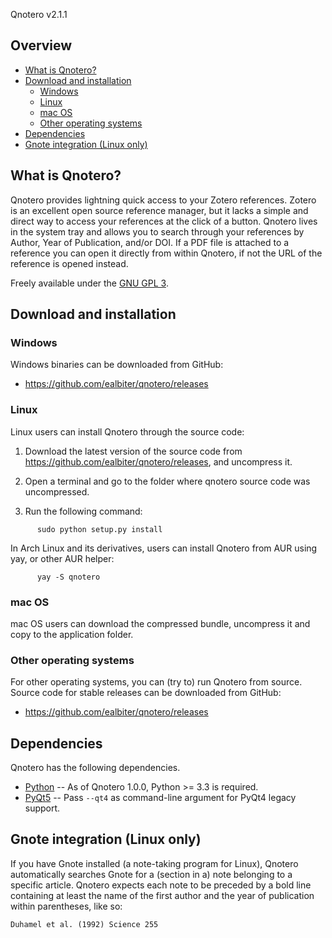 Qnotero v2.1.1


## Overview


- [What is Qnotero?](#what-is-qnotero)
- [Download and installation](#download-and-installation)
	- [Windows](#windows)
	- [Linux](#linux)
	- [mac OS](#mac-os)
	- [Other operating systems](#other-operating-systems)
- [Dependencies](#dependencies)
- [Gnote integration (Linux only)](#gnote-integration-linux-only)


## What is Qnotero?

Qnotero provides lightning quick access to your Zotero references. Zotero is an excellent open source reference manager, but it lacks a simple and direct way to access your references at the click of a button. Qnotero lives in the system tray and allows you to search through your references by Author, Year of Publication, and/or DOI. If a PDF file is attached to a reference you can open it directly from within Qnotero, if not the URL of the reference is opened instead.

Freely available under the [GNU GPL 3](http://www.gnu.org/copyleft/gpl.html).

## Download and installation

### Windows

Windows binaries can be downloaded from GitHub:

- <https://github.com/ealbiter/qnotero/releases>

### Linux
Linux users can install Qnotero through the source code:

1. Download the latest version of the source code from <https://github.com/ealbiter/qnotero/releases>, and uncompress it.

2. Open a terminal and go to the folder where qnotero source code was uncompressed.

3. Run the following command:

```
      sudo python setup.py install
```

In Arch Linux and its derivatives, users can install Qnotero from AUR using yay, or other AUR helper:

```
      yay -S qnotero
```

### mac OS

mac OS users can download the compressed bundle, uncompress it and copy to the application folder.

### Other operating systems

For other operating systems, you can (try to) run Qnotero from source. Source code for stable releases can be downloaded from GitHub:

- <https://github.com/ealbiter/qnotero/releases>

## Dependencies

Qnotero has the following dependencies.

- [Python] -- As of Qnotero 1.0.0, Python >= 3.3 is required.
- [PyQt5] -- Pass `--qt4` as command-line argument for PyQt4 legacy support.

## Gnote integration (Linux only)

If you have Gnote installed (a note-taking program for Linux), Qnotero automatically searches Gnote for a (section in a) note belonging to a specific article. Qnotero expects each note to be preceded by a bold line containing at least the name of the first author and the year of publication within parentheses, like so:

    Duhamel et al. (1992) Science 255

[python]: https://www.python.org/
[PyQt5]: http://www.riverbankcomputing.co.uk/software/pyqt/download

[Overview]: #overview
[What is Qnotero?]: #what-is-qnotero
[Download and installation]: #download-and-installation
[Windows]: #windows
[Linux]: #linux
[mac OS]: #mac-os
[Other operating systems]: #other-operating-systems
[Dependencies]: #dependencies
[Gnote integration (Linux only)]: #gnote-integration-linux-only